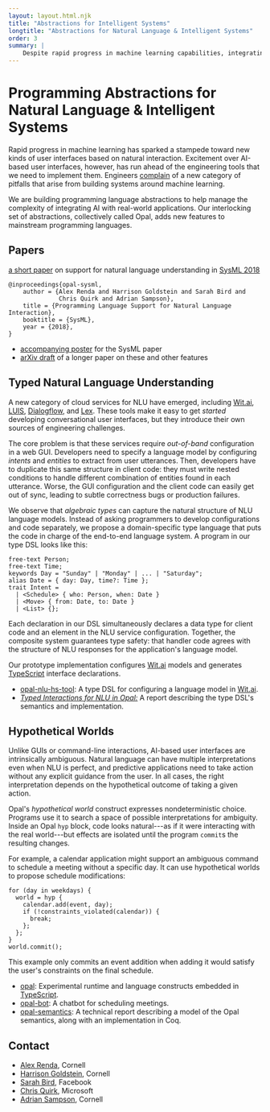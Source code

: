 ```yaml
---
layout: layout.html.njk
title: "Abstractions for Intelligent Systems"
longtitle: "Abstractions for Natural Language & Intelligent Systems"
order: 3
summary: |
    Despite rapid progress in machine learning capabilities, integrating ML into full applications remains complex and error prone. Opal is a new set of language features that help make it easier to build correct software that relies on AI, especially on natural language understanding.
---
```

# Programming Abstractions for Natural Language &amp; Intelligent Systems

Rapid progress in machine learning has sparked a stampede toward new kinds of user interfaces based on natural interaction.
Excitement over AI-based user interfaces, however, has run ahead of the engineering tools that we need to implement them.
Engineers [complain][highinterest] of a new category of pitfalls that arise from building systems around machine learning.

[highinterest]: https://static.googleusercontent.com/media/research.google.com/en//pubs/archive/43146.pdf

We are building programming language abstractions to help manage the complexity of integrating AI with real-world applications.
Our interlocking set of abstractions, collectively called Opal, adds new features to mainstream programming languages.

## Papers

<a href="https://mlsys.org/Conferences/2019/doc/2018/56.pdf" class="pdf">a short paper</a> on support for natural language understanding in [SysML 2018][sysml]

    @inproceedings{opal-sysml,
        author = {Alex Renda and Harrison Goldstein and Sarah Bird and
                  Chris Quirk and Adrian Sampson},
        title = {Programming Language Support for Natural Language Interaction},
        booktitle = {SysML},
        year = {2018},
    }

<ul class="links">
  <li>
    <a href="opal-sysml-poster.pdf" class="pdf">accompanying poster</a> for the SysML paper
  </li>
  <li>
    <a href="https://arxiv.org/abs/1709.04991" class="pdf">arXiv draft</a> of a longer paper on these and other features
  </li>
</ul>

[sysml]: https://mlsys.org/Conferences/2018/index.html#posters

## Typed Natural Language Understanding

A new category of cloud services for NLU have emerged, including [Wit.ai][], [LUIS][], [Dialogflow][], and [Lex][].
These tools make it easy to get *started* developing conversational user interfaces, but they introduce their own sources of engineering challenges.

The core problem is that these services require *out-of-band* configuration in a web GUI.
Developers need to specify a language model by configuring *intents* and *entities* to extract from user utterances.
Then, developers have to duplicate this same structure in client code: they must write nested conditions to handle different combination of entities found in each utterance.
Worse, the GUI configuration and the client code can easily get out of sync, leading to subtle correctness bugs or production failures.

We observe that *algebraic types* can capture the natural structure of NLU language models.
Instead of asking programmers to develop configurations and code separately, we propose a domain-specific type language that puts the code in charge of the end-to-end language system.
A program in our type DSL looks like this:

    free-text Person;
    free-text Time;
    keywords Day = "Sunday" | "Monday" | ... | "Saturday";
    alias Date = { day: Day, time?: Time };
    trait Intent =
      | <Schedule> { who: Person, when: Date }
      | <Move> { from: Date, to: Date }
      | <List> {};

Each declaration in our DSL simultaneously declares a data type for client code and an element in the NLU service configuration.
Together, the composite system guarantees type safety: that handler code agrees with the structure of NLU responses for the application's language model.

Our prototype implementation configures [Wit.ai][] models and generates [TypeScript][] interface declarations.

[TypeScript]: https://www.typescriptlang.org
[Lex]: https://aws.amazon.com/lex/
[Dialogflow]: https://dialogflow.com
[LUIS]: https://www.luis.ai
[Wit.ai]: https://wit.ai

<ul class="links">
  <li>
    <a href="https://github.com/hgoldstein95/opal-nlu-hs-tool" class="github">opal-nlu-hs-tool</a>:
    A type DSL for configuring a language model in <a href="https://wit.ai">Wit.ai</a>.
  </li>
  <li>
    <a href="opal-nlu-types.pdf" class="pdf"><i>Typed Interactions for NLU in Opal:</i></a> A report describing the type DSL's semantics and implementation.
  </li>
</ul>

## Hypothetical Worlds

Unlike GUIs or command-line interactions, AI-based user interfaces are intrinsically ambiguous. Natural language can have multiple interpretations even when NLU is perfect, and predictive applications need to take action without any explicit guidance from the user. In all cases, the right interpretation depends on the hypothetical outcome of taking a given action.

Opal's *hypothetical world* construct expresses nondeterministic choice. Programs use it to search a space of possible interpretations for ambiguity.
Inside an Opal `hyp` block, code looks natural---as if it were interacting with the real world---but effects are isolated until the program `commit`s the resulting changes.

For example, a calendar application might support an ambiguous command to schedule a meeting without a specific day. It can use hypothetical worlds to propose schedule modifications:

    for (day in weekdays) {
      world = hyp {
        calendar.add(event, day);
        if (!constraints_violated(calendar)) {
          break;
        };
      };
    }
    world.commit();

This example only commits an event addition when adding it would satisfy the user's constraints on the final schedule.

<ul class="links">
  <li>
    <a href="https://github.com/cucapra/opal" class="github">opal</a>:
    Experimental runtime and language constructs embedded in <a href="https://www.typescriptlang.org">TypeScript</a>.
  </li>
  <li>
    <a href="https://github.com/cucapra/opal-bot" class="github">opal-bot</a>:
    A chatbot for scheduling meetings.
  </li>
  <li>
    <a href="https://github.com/cucapra/opal-semantics" class="github">opal-semantics</a>:
    A technical report describing a model of the Opal semantics, along with an implementation in Coq.
  </li>
</ul>

## Contact

* [Alex Renda][alex], Cornell
* [Harrison Goldstein][harry], Cornell
* [Sarah Bird][sarah], Facebook
* [Chris Quirk][chris], Microsoft
* [Adrian Sampson][adrian], Cornell

[adrian]: http://www.cs.cornell.edu/~asampson/
[sarah]: https://research.fb.com/people/bird-sarah/
[chris]: https://www.microsoft.com/en-us/research/people/chrisq/
[harry]: http://harrisongoldste.in
[alex]: https://alexrenda.com
